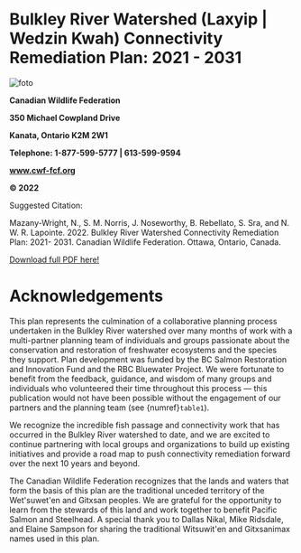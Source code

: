 # Bulkley River Watershed (Laxyip | Wedzin Kwah) Connectivity Remediation Plan: 2021 - 2031


![foto](../figures/spawn.jpg.jpg)


**Canadian Wildlife Federation**

**350 Michael Cowpland Drive** 

**Kanata, Ontario K2M 2W1** 

**Telephone: 1-877-599-5777 | 613-599-9594** 

**www.cwf-fcf.org** 

**© 2022**

Suggested Citation: 

Mazany-Wright, N., S. M. Norris, J. Noseworthy, B. Rebellato, S. Sra, and N. W. R. Lapointe. 2022. Bulkley River Watershed Connectivity Remediation Plan: 2021- 2031. Canadian Wildlife Federation. Ottawa, Ontario, Canada.  

[Download full PDF here!](https://github.com/Canadian-Wildlife-Federation/Bulkley-WCRP/blob/main/BULK_book/_build/pdf/book.pdf)

 


# Acknowledgements

This plan represents the culmination of a collaborative planning process undertaken in the Bulkley River watershed over many months of work with a multi-partner planning team of individuals and groups passionate about the conservation and restoration of freshwater ecosystems and the species they support. Plan development was funded by the BC Salmon Restoration and Innovation Fund and the RBC Bluewater Project. We were fortunate to benefit from the feedback, guidance, and wisdom of many groups and individuals who volunteered their time throughout this process — this publication would not have been possible without the engagement of our partners and the planning team (see {numref}`table1`). 

We recognize the incredible fish passage and connectivity work that has occurred in the Bulkley River watershed to date, and we are excited to continue partnering with local groups and organizations to build up existing initiatives and provide a road map to push connectivity remediation forward over the next 10 years and beyond.

The Canadian Wildlife Federation recognizes that the lands and waters that form the basis of this plan are the traditional unceded territory of the Wet'suwet'en and Gitxsan peoples. We are grateful for the opportunity to learn from the stewards of this land and work together to benefit Pacific Salmon and Steelhead. A special thank you to Dallas Nikal, Mike Ridsdale, and Elaine Sampson for sharing the traditional Witsuwit'en and Gitxsanimax names used in this plan.

